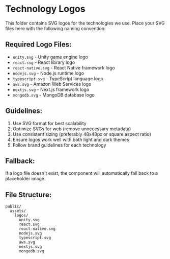 # Technology Logos

This folder contains SVG logos for the technologies we use. Place your SVG files here with the following naming convention:

## Required Logo Files:

- `unity.svg` - Unity game engine logo
- `react.svg` - React library logo
- `react-native.svg` - React Native framework logo
- `nodejs.svg` - Node.js runtime logo
- `typescript.svg` - TypeScript language logo
- `aws.svg` - Amazon Web Services logo
- `nextjs.svg` - Next.js framework logo
- `mongodb.svg` - MongoDB database logo

## Guidelines:

1. Use SVG format for best scalability
2. Optimize SVGs for web (remove unnecessary metadata)
3. Use consistent sizing (preferably 48x48px or square aspect ratio)
4. Ensure logos work well with both light and dark themes
5. Follow brand guidelines for each technology

## Fallback:

If a logo file doesn't exist, the component will automatically fall back to a placeholder image.

## File Structure:

```
public/
  assets/
    logos/
      unity.svg
      react.svg
      react-native.svg
      nodejs.svg
      typescript.svg
      aws.svg
      nextjs.svg
      mongodb.svg
```
